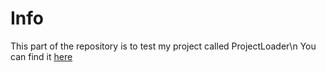 # Info

This part of the repository is to test my project called ProjectLoader\n
You can find it [here](https://github.com/SCsupercraft/projectloader)